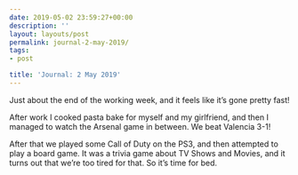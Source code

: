 ```yaml
---
date: 2019-05-02 23:59:27+00:00
description: ''
layout: layouts/post
permalink: journal-2-may-2019/
tags:
- post

title: 'Journal: 2 May 2019'
---
```


<p>Just about the end of the working week, and it feels like it’s gone pretty fast!</p>
<p>After work I cooked pasta bake for myself and my girlfriend, and then I managed to watch the Arsenal game in between. We beat Valencia 3-1!</p>
<p>After that we played some Call of Duty on the PS3, and then attempted to play a board game. It was a trivia game about TV Shows and Movies, and it turns out that we’re too tired for that. So it’s time for bed.</p>
